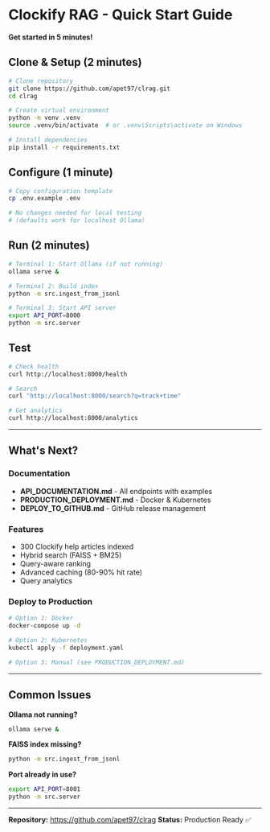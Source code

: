 # Clockify RAG - Quick Start Guide

**Get started in 5 minutes!**

## Clone & Setup (2 minutes)

```bash
# Clone repository
git clone https://github.com/apet97/clrag.git
cd clrag

# Create virtual environment
python -m venv .venv
source .venv/bin/activate  # or .venv\Scripts\activate on Windows

# Install dependencies
pip install -r requirements.txt
```

## Configure (1 minute)

```bash
# Copy configuration template
cp .env.example .env

# No changes needed for local testing
# (defaults work for localhost Ollama)
```

## Run (2 minutes)

```bash
# Terminal 1: Start Ollama (if not running)
ollama serve &

# Terminal 2: Build index
python -m src.ingest_from_jsonl

# Terminal 3: Start API server
export API_PORT=8000
python -m src.server
```

## Test

```bash
# Check health
curl http://localhost:8000/health

# Search
curl "http://localhost:8000/search?q=track+time"

# Get analytics
curl http://localhost:8000/analytics
```

---

## What's Next?

### Documentation
- **API_DOCUMENTATION.md** - All endpoints with examples
- **PRODUCTION_DEPLOYMENT.md** - Docker & Kubernetes
- **DEPLOY_TO_GITHUB.md** - GitHub release management

### Features
- 300 Clockify help articles indexed
- Hybrid search (FAISS + BM25)
- Query-aware ranking
- Advanced caching (80-90% hit rate)
- Query analytics

### Deploy to Production
```bash
# Option 1: Docker
docker-compose up -d

# Option 2: Kubernetes
kubectl apply -f deployment.yaml

# Option 3: Manual (see PRODUCTION_DEPLOYMENT.md)
```

---

## Common Issues

**Ollama not running?**
```bash
ollama serve &
```

**FAISS index missing?**
```bash
python -m src.ingest_from_jsonl
```

**Port already in use?**
```bash
export API_PORT=8001
python -m src.server
```

---

**Repository:** https://github.com/apet97/clrag
**Status:** Production Ready ✅
